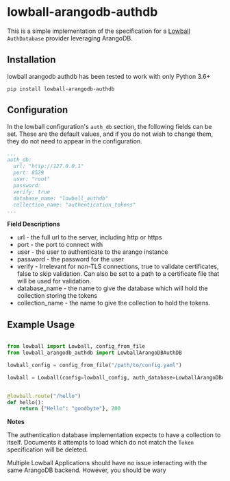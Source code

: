 # lowball-arangodb-authdb
This is a simple implementation of the specification for a [Lowball](https://github.com/EmersonElectricCo/lowball) 
`AuthDatabase` provider leveraging ArangoDB.

## Installation

lowball arangodb authdb has been tested to work with only Python 3.6+

```
pip install lowball-arangodb-authdb
```

## Configuration

In the lowball configuration's `auth_db` section, the following fields can be set.
These are the default values, and if you do not wish to change them, they do not need to appear in the configuration. 

```yaml
...
auth_db:
  url: "http://127.0.0.1"
  port: 8529
  user: "root"
  password: 
  verify: true
  database_name: "lowball_authdb"
  collection_name: "authentication_tokens"
...
```

__Field Descriptions__

- url - the full url to the server, including http or https
- port - the port to connect with
- user - the user to authenticate to the arango instance
- password - the password for the user
- verify - Irrelevant for non-TLS connections, true to validate certificates, false to skip validation. 
           Can also be set to a path to a certificate file that will be used for validation.
- database_name - the name to give the database which will hold the collection storing the tokens
- collection_name - the name to give the collection to hold the tokens. 


## Example Usage

```python

from lowball import Lowball, config_from_file
from lowball_arangodb_authdb import LowballArangoDBAuthDB

lowball_config = config_from_file("/path/to/config.yaml")

lowball = Lowball(config=lowball_config, auth_database=LowballArangoDBAuthDB)


@lowball.route("/hello")
def hello():
    return {"Hello": "goodbyte"}, 200

```

__Notes__

The authentication database implementation expects to have a collection to itself. Documents it attempts to 
load which do not match the `Token` specification will be deleted.

Multiple Lowball Applications should have no issue interacting with the same ArangoDB backend. However, you should be 
wary








